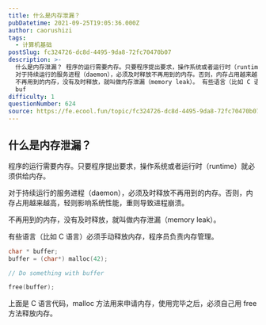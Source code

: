 ```yaml
---
title: 什么是内存泄漏？
pubDatetime: 2021-09-25T19:05:36.000Z
author: caorushizi
tags:
  - 计算机基础
postSlug: fc324726-dc8d-4495-9da8-72fc70470b07
description: >-
  什么是内存泄漏？ 程序的运行需要内存。只要程序提出要求，操作系统或者运行时（runtime）就必须供给内存。
  对于持续运行的服务进程（daemon），必须及时释放不再用到的内存。否则，内存占用越来越高，轻则影响系统性能，重则导致进程崩溃。
  不再用到的内存，没有及时释放，就叫做内存泄漏（memory leak）。 有些语言（比如 C 语言）必须手动释放内存，程序员负责内存管理。 char *
  buf
difficulty: 1
questionNumber: 624
source: https://fe.ecool.fun/topic/fc324726-dc8d-4495-9da8-72fc70470b07
---
```


## 什么是内存泄漏？

程序的运行需要内存。只要程序提出要求，操作系统或者运行时（runtime）就必须供给内存。

对于持续运行的服务进程（daemon），必须及时释放不再用到的内存。否则，内存占用越来越高，轻则影响系统性能，重则导致进程崩溃。

不再用到的内存，没有及时释放，就叫做内存泄漏（memory leak）。

有些语言（比如 C 语言）必须手动释放内存，程序员负责内存管理。

```c
char * buffer;
buffer = (char*) malloc(42);

// Do something with buffer

free(buffer);
```

上面是 C 语言代码，malloc 方法用来申请内存，使用完毕之后，必须自己用 free 方法释放内存。
